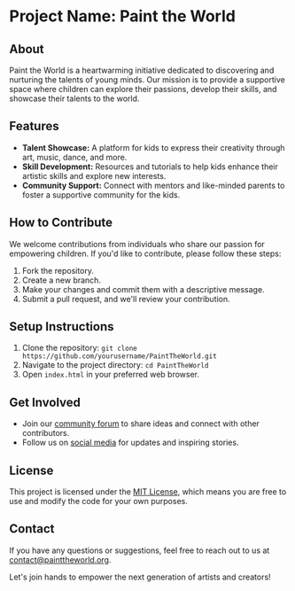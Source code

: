 # Project Name: Paint the World

## About
Paint the World is a heartwarming initiative dedicated to discovering and nurturing the talents of young minds. Our mission is to provide a supportive space where children can explore their passions, develop their skills, and showcase their talents to the world.

## Features
- **Talent Showcase:** A platform for kids to express their creativity through art, music, dance, and more.
- **Skill Development:** Resources and tutorials to help kids enhance their artistic skills and explore new interests.
- **Community Support:** Connect with mentors and like-minded parents to foster a supportive community for the kids.

## How to Contribute
We welcome contributions from individuals who share our passion for empowering children. If you'd like to contribute, please follow these steps:
1. Fork the repository.
2. Create a new branch.
3. Make your changes and commit them with a descriptive message.
4. Submit a pull request, and we'll review your contribution.

## Setup Instructions
1. Clone the repository: `git clone https://github.com/yourusername/PaintTheWorld.git`
2. Navigate to the project directory: `cd PaintTheWorld`
3. Open `index.html` in your preferred web browser.

## Get Involved
- Join our [community forum](#) to share ideas and connect with other contributors.
- Follow us on [social media](#) for updates and inspiring stories.

## License
This project is licensed under the [MIT License](LICENSE), which means you are free to use and modify the code for your own purposes.

## Contact
If you have any questions or suggestions, feel free to reach out to us at [contact@painttheworld.org](mailto:contact@painttheworld.org).

Let's join hands to empower the next generation of artists and creators!
